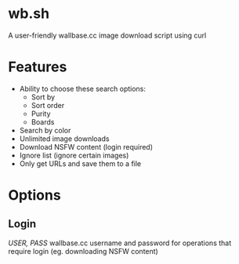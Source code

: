 wb.sh
=====

A user-friendly wallbase.cc image download script using curl

Features
========

- Ability to choose these search options:
	- Sort by
	- Sort order
	- Purity
	- Boards
- Search by color
- Unlimited image downloads
- Download NSFW content (login required)
- Ignore list (ignore certain images)
- Only get URLs and save them to a file

Options
=======

Login
-----

*USER, PASS*
wallbase.cc username and password for operations that require login (eg. downloading NSFW content)